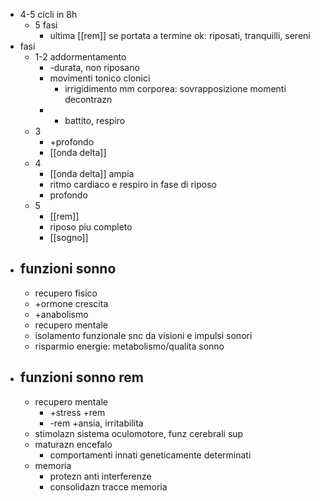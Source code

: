 - 4-5 cicli in 8h
	- 5 fasi
		- ultima [[rem]] se portata a termine ok: riposati, tranquilli, sereni
- fasi
	- 1-2 addormentamento
		- -durata, non riposano
		- movimenti tonico clonici
			- irrigidimento mm corporea: sovrapposizione momenti decontrazn
		- - battito, respiro
	- 3
		- +profondo
		- [[onda delta]]
	- 4
		- [[onda delta]] ampia
		- ritmo cardiaco e respiro in fase di riposo
		- profondo
	- 5
		- [[rem]]
		- riposo piu completo
		- [[sogno]]
- ## funzioni sonno
	- recupero fisico
	- +ormone crescita
	- +anabolismo
	- recupero mentale
	- isolamento funzionale snc da visioni e impulsi sonori
	- risparmio energie: metabolismo/qualita sonno
- ## funzioni sonno rem
	- recupero mentale
		- +stress +rem
		- -rem +ansia, irritabilita
	- stimolazn sistema oculomotore, funz cerebrali sup
	- maturazn encefalo
		- comportamenti innati geneticamente determinati
	- memoria
		- protezn anti interferenze
		- consolidazn tracce memoria